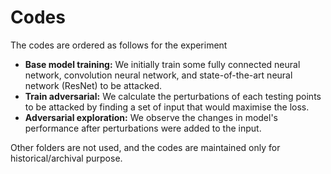 # Codes

The codes are ordered as follows for the experiment

* **Base model training:** We initially train some fully connected neural network, convolution neural network, and state-of-the-art neural network (ResNet) to be attacked.
* **Train adversarial:** We calculate the perturbations of each testing points to be attacked by finding a set of input that would maximise the loss.
* **Adversarial exploration:** We observe the changes in model's performance after perturbations were added to the input.

Other folders are not used, and the codes are maintained only for historical/archival purpose.
